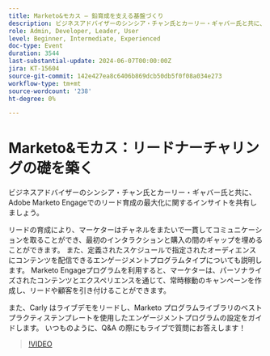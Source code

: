 ```yaml
---
title: Marketo&モカス – 鉛育成を支える基盤づくり
description: ビジネスアドバイザーのシンシア・チャン氏とカーリー・ギャバー氏と共に、Adobe Marketo Engageでのリード育成の最大化に関するインサイトを共有しましょう。 リードの育成により、マーケターはチャネルをまたいで一貫してコミュニケーションを取ることができ、最初のインタラクションと購入の間のギャップを埋めることができます。 また、定義されたスケジュールで指定されたオーディエンスにコンテンツを配信できるエンゲージメントプログラムタイプについても説明します。 Marketo Engageプログラムを利用すると、マーケターは、パーソナライズされたコンテンツとエクスペリエンスを通じて、常時稼動のキャンペーンを作成し、リードや顧客を引き付けることができます。 また、Carly はライブデモをリードし、Marketo プログラムライブラリのベストプラクティステンプレートを使用したエンゲージメントプログラムの設定をガイドします。 いつものように、Q&A の際にもライブで質問にお答えします！
role: Admin, Developer, Leader, User
level: Beginner, Intermediate, Experienced
doc-type: Event
duration: 3544
last-substantial-update: 2024-06-07T00:00:00Z
jira: KT-15604
source-git-commit: 142e427ea8c6406b869dcb50db5f0f08a034e273
workflow-type: tm+mt
source-wordcount: '238'
ht-degree: 0%

---
```



# Marketo&amp;モカス：リードナーチャリングの礎を築く

ビジネスアドバイザーのシンシア・チャン氏とカーリー・ギャバー氏と共に、Adobe Marketo Engageでのリード育成の最大化に関するインサイトを共有しましょう。

リードの育成により、マーケターはチャネルをまたいで一貫してコミュニケーションを取ることができ、最初のインタラクションと購入の間のギャップを埋めることができます。 また、定義されたスケジュールで指定されたオーディエンスにコンテンツを配信できるエンゲージメントプログラムタイプについても説明します。 Marketo Engageプログラムを利用すると、マーケターは、パーソナライズされたコンテンツとエクスペリエンスを通じて、常時稼動のキャンペーンを作成し、リードや顧客を引き付けることができます。

また、Carly はライブデモをリードし、Marketo プログラムライブラリのベストプラクティステンプレートを使用したエンゲージメントプログラムの設定をガイドします。 いつものように、Q&amp;A の際にもライブで質問にお答えします！

>[!VIDEO](https://video.tv.adobe.com/v/3429436/?learn=on)
